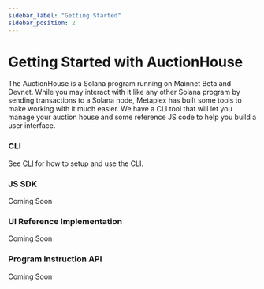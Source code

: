 ```yaml
---
sidebar_label: "Getting Started"
sidebar_position: 2
---
```

# Getting Started with AuctionHouse

The AuctionHouse is a Solana program running on Mainnet Beta and Devnet. While you may interact with it like any other Solana program by sending transactions to a Solana node, Metaplex has built some tools to make working with it much easier. We have a CLI tool that will let you manage your auction house and some reference JS code to help you build a user interface. 


### CLI

See [CLI](/auction-house/cli) for how to setup and use the CLI.

### JS SDK

Coming Soon

### UI Reference Implementation

Coming Soon

### Program Instruction API

Coming Soon